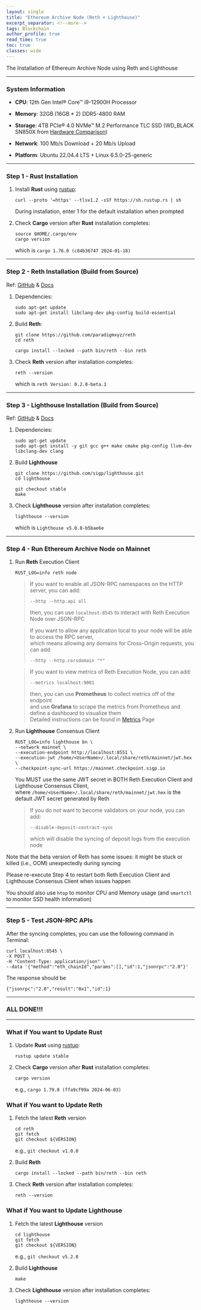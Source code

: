 ```yaml
---
layout: single
title: "Ethereum Archive Node (Reth + Lighthouse)"
excerpt_separator: <!--more-->
tags: Blockchain
author_profile: true
read_time: true
toc: true
classes: wide
---
```


The Installation of Ethereum Archive Node using Reth and Lighthouse

<!--more-->

---
### System Information

- **CPU**: 12th Gen Intel® Core™ i9-12900H Processor

- **Memory**: 32GB (16GB * 2) DDR5-4800 RAM

- **Storage**: 4TB PCIe® 4.0 NVMe™ M.2 Performance TLC SSD (WD_BLACK SN850X from [Hardware Comparison](https://gist.github.com/yorickdowne/f3a3e79a573bf35767cd002cc977b038))

- **Network**: 100 Mb/s Download + 20 Mb/s Upload

- **Platform**: Ubuntu 22.04.4 LTS + Linux 6.5.0-25-generic

---
### Step 1 - Rust Installation

1. Install **Rust** using [rustup](https://rustup.rs/):

    ```
    curl --proto '=https' --tlsv1.2 -sSf https://sh.rustup.rs | sh
    ```

    During installation, enter 1 for the default installation when prompted

2. Check **Cargo** version after **Rust** installation completes:

    ```
    source $HOME/.cargo/env
    cargo version
    ```

    which is `cargo 1.76.0 (c84b36747 2024-01-18)`

---
### Step 2 - Reth Installation (Build from Source)

Ref: [GitHub](https://github.com/paradigmxyz/reth) & [Docs](https://paradigmxyz.github.io/reth/)

1. Dependencies:
   
   ```
   sudo apt-get update
   sudo apt-get install libclang-dev pkg-config build-essential
   ```

2. Build **Reth**:
   
   ```
   git clone https://github.com/paradigmxyz/reth
   cd reth
   ```

   ```
   cargo install --locked --path bin/reth --bin reth
   ```

3. Check **Reth** version after installation completes:

    ```
    reth --version
    ```

    which is `reth Version: 0.2.0-beta.1`

---
### Step 3 - Lighthouse Installation (Build from Source)

Ref: [GitHub](https://github.com/sigp/lighthouse) & [Docs](https://lighthouse-book.sigmaprime.io/)

1. Dependencies:
   
   ```
   sudo apt-get update
   sudo apt-get install -y git gcc g++ make cmake pkg-config llvm-dev libclang-dev clang
   ```

2. Build **Lighthouse**

    ```
    git clone https://github.com/sigp/lighthouse.git
    cd lighthouse
    ```

    ```
    git checkout stable
    make
    ```

3. Check **Lighthouse** version after installation completes:

    ```
    lighthouse --version
    ```

    which is `Lighthouse v5.0.0-b5bae6e`

---
### Step 4 - Run Ethereum Archive Node on Mainnet

1. Run **Reth** Execution Client

    ```
    RUST_LOG=info reth node
    ```

    > If you want to enable all JSON-RPC namespaces on the HTTP server, you can add:
    > ```
    > --http --http.api all
    > ```
    > then, you can use `localhost:8545` to interact with Reth Execution Node over JSON-RPC

    > If you want to allow any application local to your node will be able to access the RPC server,  
    > which means allowing any domains for Cross-Origin requests, you can add:
    > ```
    > --http --http.corsdomain "*"
    > ```

    > If you want to view metrics of Reth Execution Node, you can add:
    > ```
    > --metrics localhost:9001
    > ```
    > then, you can use **Prometheus** to collect metrics off of the endpoint  
    > and use **Grafana** to scrape the metrics from Prometheus and define a dashboard to visualize them  
    > Detailed instructions can be found in [Metrics](https://paradigmxyz.github.io/reth/run/observability.html) Page

2. Run **Lighthouse** Consensus Client

    ```
    RUST_LOG=info lighthouse bn \
    --network mainnet \
    --execution-endpoint http://localhost:8551 \
    --execution-jwt /home/<UserName>/.local/share/reth/mainnet/jwt.hex \
    --checkpoint-sync-url https://mainnet.checkpoint.sigp.io
    ```

    You MUST use the same JWT secret in BOTH Reth Execution Client and Lighthouse Consensus Client,  
    where `/home/<UserName>/.local/share/reth/mainnet/jwt.hex` is the default JWT secret generated by Reth

    > If you do not want to become validators on your node, you can add:  
    > ```
    > --disable-deposit-contract-sync
    > ```
    > which will disable the syncing of deposit logs from the execution node


Note that the beta version of Reth has some issues: it might be stuck or killed (i.e., OOM) unexpectedly during syncing

Please re-execute Step 4 to restart both Reth Execution Client and Lighthouse Consensus Client when issues happen

You should also use `htop` to monitor CPU and Memory usage (and `smartctl` to monitor SSD health information)

---
### Step 5 - Test JSON-RPC APIs

After the syncing completes, you can use the following command in Terminal:

```
curl localhost:8545 \ 
-X POST \ 
-H "Content-Type: application/json" \ 
--data '{"method":"eth_chainId","params":[],"id":1,"jsonrpc":"2.0"}'
```

The response should be

```
{"jsonrpc":"2.0","result":"0x1","id":1}
```

---
### ALL DONE!!!

---

### What if You want to Update Rust

1. Update **Rust** using [rustup](https://rustup.rs/):

    ```
    rustup update stable
    ```

2. Check **Cargo** version after **Rust** installation completes:

    ```
    cargo version
    ```

    e.g., `cargo 1.79.0 (ffa9cf99a 2024-06-03)`

### What if You want to Update Reth

1. Fetch the latest **Reth** version 

    ```
    cd reth
    git fetch
    git checkout ${VERSION}
    ```

    e.g., `git checkout v1.0.0`

2. Build **Reth**

    ```
    cargo install --locked --path bin/reth --bin reth
    ```

3. Check **Reth** version after installation completes:

    ```
    reth --version
    ```

### What if You want to Update Lighthouse

1. Fetch the latest **Lighthouse** version

    ```
    cd lighthouse
    git fetch
    git checkout ${VERSION}
    ```

    e.g., `git checkout v5.2.0`

2. Build **Lighthouse**

    ```
    make
    ```

3. Check **Lighthouse** version after installation completes:

    ```
    lighthouse --version
    ```
